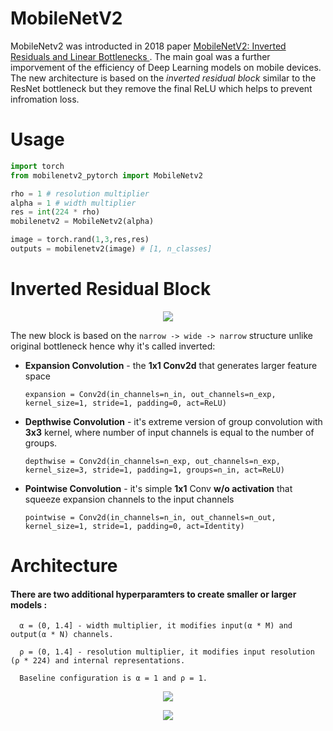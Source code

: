 # MobileNetV2
MobileNetv2 was introducted in 2018 paper [MobileNetV2: Inverted Residuals and Linear Bottlenecks
](https://arxiv.org/pdf/1801.04381.pdf). The main goal was a further imporvement of the efficiency of Deep Learning models on mobile devices. The new architecture is based on the *inverted residual block* similar to the ResNet bottleneck but they remove the final ReLU which helps to prevent infromation loss.

# Usage
```python
import torch
from mobilenetv2_pytorch import MobileNetv2

rho = 1 # resolution multiplier
alpha = 1 # width multiplier
res = int(224 * rho)
mobilenetv2 = MobileNetv2(alpha)

image = torch.rand(1,3,res,res)
outputs = mobilenetv2(image) # [1, n_classes]
```

# Inverted Residual Block
<p align="center">
<img 
  src="https://github.com/maciejbalawejder/DeepLearning-collection/blob/main/ConvNets/MobileNetV2/invertedblock.png"
>
</p>

The new block is based on the `narrow -> wide -> narrow` structure unlike original bottleneck hence why it's called inverted:
- __Expansion Convolution__ - the __1x1 Conv2d__ that generates larger feature space
      
      expansion = Conv2d(in_channels=n_in, out_channels=n_exp, kernel_size=1, stride=1, padding=0, act=ReLU) 

- __Depthwise Convolution__ - it's extreme version of group convolution with __3x3__ kernel, where number of input channels is equal to the number of groups.
    
      depthwise = Conv2d(in_channels=n_exp, out_channels=n_exp, kernel_size=3, stride=1, padding=1, groups=n_in, act=ReLU) 
    
- __Pointwise Convolution__ - it's simple __1x1__ Conv __w/o activation__ that squeeze expansion channels to the input channels 

      pointwise = Conv2d(in_channels=n_in, out_channels=n_out, kernel_size=1, stride=1, padding=0, act=Identity)


# Architecture

#### __There are two additional hyperparamters to create smaller or larger models__ :
      
      α = (0, 1.4] - width multiplier, it modifies input(α * M) and output(α * N) channels.
      
      ρ = (0, 1.4] - resolution multiplier, it modifies input resolution (ρ * 224) and internal representations.
      
      Baseline configuration is α = 1 and ρ = 1.

<p align="center">
<img 
  src="https://github.com/maciejbalawejder/DeepLearning-collection/blob/main/ConvNets/MobileNetV2/block.png"
>
</p>

<p align="center">
<img 
  src="https://github.com/maciejbalawejder/DeepLearning-collection/blob/main/ConvNets/MobileNetV2/architecture.png"
>
</p>
